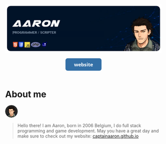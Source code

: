 
<p align="center">
		<img src="images/aarondisplaycard.png">
</p>
<div align="center">
  <a href="https://captainaaron.github.io">
    <img height="40" src="images/buttons/button_website.png">
  </a>
</div>
<br/>
<div>
  <h1>About me</h1>

  <img  width="40" height="40" src="https://raw.githubusercontent.com/CaptainAaron/CaptainAaron/main/images/aaronprofileicon.webp">
</div>


> Hello there!
> I am Aaron, born in 2006 Belgium,
> I do full stack programming and game development.
> May you have a great day and make sure to check out my website: [captainaaron.github.io](https://captainaaron.github.io/)
<br/>

<div>
	
</div>
